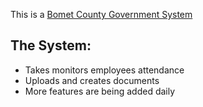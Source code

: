 This is a [Bomet County Government System](https://bomet-county.vercel.app/)

## The System:

- Takes monitors employees attendance
- Uploads and creates documents
- More features are being added daily
